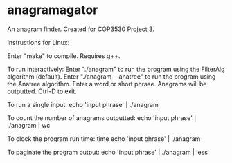 # anagramagator
An anagram finder. Created for COP3530 Project 3.



Instructions for Linux:

  Enter "make" to compile. Requires g++.

  To run interactively:
    Enter "./anagram" to run the program using the FilterAlg algorithm (default).
    Enter "./anagram --anatree" to run the program using the Anatree algorithm.
    Enter a word or short phrase. Anagrams will be outputted.
    Ctrl-D to exit.

  To run a single input:
    echo 'input phrase' | ./anagram

  To count the number of anagrams outputted:
    echo 'input phrase' | ./anagram | wc

  To clock the program run time:
    time echo 'input phrase' | ./anagram

  To paginate the program output:
    echo 'input phrase' | ./anagram | less
